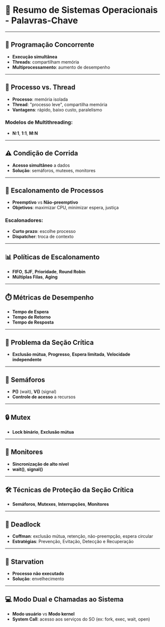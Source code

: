 # 📘 Resumo de Sistemas Operacionais - Palavras-Chave

---

## 🧵 Programação Concorrente
- **Execução simultânea**
- **Threads**: compartilham memória
- **Multiprocessamento**: aumento de desempenho

---

## 👥 Processo vs. Thread
- **Processo**: memória isolada
- **Thread**: "processo leve", compartilha memória
- **Vantagens**: rápido, baixo custo, paralelismo

### Modelos de Multithreading:
- **N:1**, **1:1**, **M:N**

---

## ⚠️ Condição de Corrida
- **Acesso simultâneo** a dados
- **Solução**: semáforos, mutexes, monitores

---

## 🔁 Escalonamento de Processos
- **Preemptivo** vs **Não-preemptivo**
- **Objetivos**: maximizar CPU, minimizar espera, justiça

### Escalonadores:
- **Curto prazo**: escolhe processo
- **Dispatcher**: troca de contexto

---

## 📊 Políticas de Escalonamento
- **FIFO**, **SJF**, **Prioridade**, **Round Robin**
- **Múltiplas Filas**, **Aging**

---

## ⏱️ Métricas de Desempenho
- **Tempo de Espera**
- **Tempo de Retorno**
- **Tempo de Resposta**

---

## 🔐 Problema da Seção Crítica
- **Exclusão mútua**, **Progresso**, **Espera limitada**, **Velocidade independente**

---

## 🔄 Semáforos
- **P()** (wait), **V()** (signal)
- **Controle de acesso** a recursos

---

## 🔒 Mutex
- **Lock binário**, **Exclusão mútua**

---

## 🧩 Monitores
- **Sincronização de alto nível**
- **wait()**, **signal()**

---

## 🛠️ Técnicas de Proteção da Seção Crítica
- **Semáforos**, **Mutexes**, **Interrupções**, **Monitores**

---

## 🛑 Deadlock
- **Coffman**: exclusão mútua, retenção, não-preempção, espera circular
- **Estratégias**: Prevenção, Evitação, Detecção e Recuperação

---

## 🧯 Starvation
- **Processo não executado**
- **Solução**: envelhecimento

---

## 💻 Modo Dual e Chamadas ao Sistema
- **Modo usuário** vs **Modo kernel**
- **System Call**: acesso aos serviços do SO (ex: fork, exec, wait, open)

